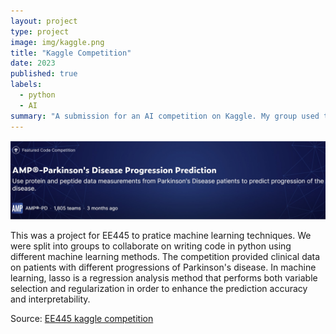 ```yaml
---
layout: project
type: project
image: img/kaggle.png
title: "Kaggle Competition"
date: 2023
published: true
labels:
  - python
  - AI
summary: "A submission for an AI competition on Kaggle. My group used the lasso technique to find people who are most likely to have Parkinson's disease given clinical data."
---
```


<img class="img-fluid" src="../img/kaggle.jpg">

This was a project for EE445 to pratice machine learning techniques. We were split into groups to collaborate on writing code in python using different machine learning methods. The competition provided clinical data on patients with different progressions of Parkinson's disease. In machine learning, lasso is a regression analysis method that performs both variable selection and regularization in order to enhance the prediction accuracy and interpretability. 


Source: <a href="https://github.com/cody1444/EE445-Kaggle-Competiton/tree/main"><i class="large github icon "></i>EE445 kaggle competition</a>
